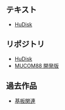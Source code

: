 ## テキスト

* [HuDisk](HuDisk)

## リポジトリ

* [HuDisk](https://github.com/BouKiCHi/HuDisk)
* [MUCOM88 開発版](https://github.com/BouKiCHi/mucom88)

## 過去作品

* [基板関連](http://grasstech.s1007.xrea.com/pcb/ns/)